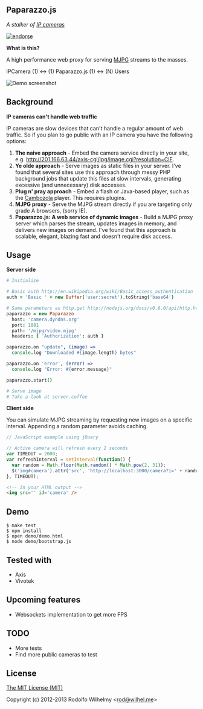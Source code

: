 Paparazzo.js
-

_A stalker of [IP cameras](http://en.wikipedia.org/wiki/IP_camera)_

[![endorse](http://api.coderwall.com/wilhelmbot/endorsecount.png)](http://coderwall.com/wilhelmbot)

**What is this?**

A high performance web proxy for serving [MJPG](http://en.wikipedia.org/wiki/Motion_JPEG) streams to the masses.

IPCamera (1) <-> (1) Paparazzo.js (1) <-> (N) Users

![Demo screenshot](https://github.com/wilhelmbot/Paparazzo.js/raw/master/mjpg_demo.gif "Streaming a VIVOTEK camera")

Background
-

**IP cameras can't handle web traffic**

IP cameras are slow devices that can't handle a regular amount of web traffic. So if you plan to go public with an IP camera you have the following options:

1. **The naive approach** - Embed the camera service directly in your site, e.g. http://201.166.63.44/axis-cgi/jpg/image.cgi?resolution=CIF.
2. **Ye olde approach** - Serve images as static files in your server. I've found that several sites use this approach through messy PHP background jobs that update this files at slow intervals, generating excessive (and unnecessary) disk accesses.
3. **Plug n' pray approach** - Embed a flash or Java-based player, such as the  [Cambozola](http://www.charliemouse.com/code/cambozola/) player. This requires plugins.
4. **MJPG proxy** - Serve the MJPG stream directly if you are targeting only grade A browsers, (sorry IE).
5. **Paparazzo.js: A web service of dynamic images** - Build a MJPG proxy server which parses the stream, updates images in memory, and delivers new images on demand. I've found that this approach is scalable, elegant, blazing fast and doesn't require disk access.

Usage
-

**Server side**

```coffeescript
# Initialize

# Basic auth http://en.wikipedia.org/wiki/Basic_access_authentication
auth = 'Basic ' + new Buffer('user:secret').toString('base64')

# Same parameters as http.get http://nodejs.org/docs/v0.6.0/api/http.html#http.get
paparazzo = new Paparazzo 
  host: 'camera.dyndns.org'
  port: 1881
  path: '/mjpg/video.mjpg'
  headers: { 'Authorization': auth }

paparazzo.on "update", (image) => 
  console.log "Downloaded #{image.length} bytes"

paparazzo.on 'error', (error) => 
  console.log "Error: #{error.message}"

paparazzo.start()

# Serve image
# Take a look at server.coffee
```

**Client side**

You can simulate MJPG streaming by requesting new images on a specific interval. Appending a random parameter avoids caching.

```javascript
// JavaScript example using jQuery

// Active camera will refresh every 2 seconds
var TIMEOUT = 2000;
var refreshInterval = setInterval(function() {
  var random = Math.floor(Math.random() * Math.pow(2, 31));
  $('img#camera').attr('src', 'http://localhost:3000/camera?i=' + random);
}, TIMEOUT);	
```

```html
<!-- In your HTML output -->
<img src='' id='camera' />
```

Demo
-
	$ make test
	$ npm install
	$ open demo/demo.html
	$ node demo/bootstrap.js

Tested with
-
* Axis
* Vivotek

Upcoming features
-  
* Websockets implementation to get more FPS

TODO
-  
* More tests
* Find more public cameras to test

License  
-  

<a rel="license" href="http://opensource.org/licenses/MIT">The MIT License (MIT)</a>

Copyright (c) 2012-2013 Rodolfo Wilhelmy <[rod@wilhel.me](mailto:rod@wilhel.me)>
